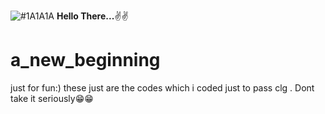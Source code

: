 ![#1A1A1A](https://img.shields.io/badge/Kevin-000000?style=for-the-badge&logo=Audi&logoColor=white) **Hello There...**✌✌
# a_new_beginning
just for fun:)
these just are the codes which i coded just to pass clg . Dont take it seriously😁😁
